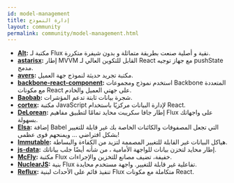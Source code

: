 ```yaml
---
id: model-management
title: إدارة النموذج
layout: community
permalink: community/model-management.html
---
```


* **[Alt](https://alt.js.org/):** مكتبة لـ Flux نقية و أصلية صنعت بطريقة متماثلة و بدون شيفرة متكررة.
* **[astarisx](https://zuudo.github.io/astarisx/):** إطار MVVM القابل للتكوين العالي لـ React مع جهاز توجيه pushState مدمج.
* **[avers](https://github.com/wereHamster/avers):** مكتبة تجريد حديثة لنموذج جهة العميل.
* **[backbone-react-component](https://github.com/magalhas/backbone-react-component):** استخدم نموذج ومجموعات Backbone المتعددة مع مكونات React على جهتي العميل والخادم.
* **[Baobab](https://github.com/Yomguithereal/baobab):** شجرة بيانات ثابتة تدعم المؤشرات.
* **[cortex](https://github.com/mquan/cortex/):** مكتبة JavaScript لإدارة البيانات مركزيًا باستخدام React.
* **[DeLorean](https://github.com/deloreanjs/delorean):** إطار جافا سكريبت محايد تمامًا لتطبيق مفاهيم Flux على واجهاتك بسهولة.
* **[Elsa](https://github.com/JonAbrams/elsa):** إضافة Babel التي تجعل المصفوفات والكائنات الخاصة بك غير قابلة للتغيير بشكل افتراضي ... ويمنحهم قوى عظمى!
* **[Immutable](https://github.com/facebook/immutable-js):** هياكل البيانات غير القابلة للتغيير المصممة لتزيد من الكفاءة والبساطة.
* **[js-data](https://www.js-data.io/):** إطار محايد لتخزن بيانات للواجهة الأمامية ، من شأنه أيضًا جلب بياناتك.
* **[McFly](https://github.com/kenwheeler/mcfly):** مكتبة Flux خفيفة، تضيف مصانع للتخزين والإجراءات.
* **[NuclearJS](https://github.com/optimizely/nuclear-js):** بنية Flux تفاعلية غير قابلة للتغيير. واجهة مستخدم محايدة.
* **[Reflux](https://github.com/spoike/refluxjs):** تنفيذ قائم على الأحداث لبنية Flux متكاملة مع مكونات React.
